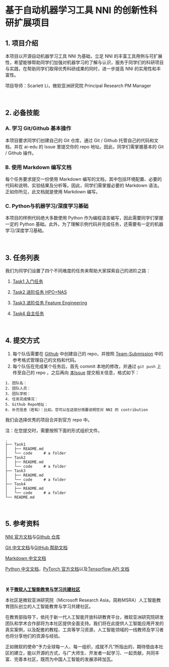 # 基于自动机器学习工具 NNI 的创新性科研扩展项目 
## 1. 项目介绍
本项目以开源自动机器学习工具 NNI 为基础，立足 NNI 的丰富工具用例与可扩展性，希望能够帮助同学们加强对机器学习的了解与认识，服务于同学们的科研项目与实践，在帮助同学们取得优秀科研成果的同时，进一步提高 NNI 的实用性和丰富性。​

项目导师：Scarlett Li，微软亚洲研究院 Principal Research PM Manager

<br>

## 2. 必备技能
### A. 学习 Git/Github 基本操作
本项目要求同学们创建自己的 Git 仓库，通过 Git / Github 托管自己的代码和文档，并在 ai-edu 的 Issue 里提交你的 repo 地址。因此，同学们需掌握基本的 Git / Github 操作。

### B. 使用 Markdown 编写文档
每个任务要求提交一份使用 Markdown 编写的文档，其中包括环境配置、必要的代码和说明、实验结果及分析等。因此，同学们需掌握必要的 Markdown 语法。正如你所见，此文档就是使用 Markdown 编写。

### C. Python与机器学习/深度学习基础
本项目的样例代码绝大多数使用 Python 作为编程语言编写，因此需要同学们掌握一定的 Python 基础。此外，为了理解示例代码并完成任务，还需要有一定的机器学习/深度学习基础。

<br>

## 3. 任务列表

我们为同学们设置了四个不同难度的任务来帮助大家探索自己的进阶之路：

1. [Task1 入门任务](./Task-Release/Task1/README.md)

2. [Task2 进阶任务 HPO+NAS](./Task-Release/Task2/README.md)

3. [Task3 进阶任务 Feature Engineering](./Task-Release/Task3/README.md)

4. [Task4 自主任务](./Task-Release/Task4/README.md)

<br>

## 4. 提交方式

1. 每个队伍需要在 [Github](https://github.com/) 中创建自己的 repo，并按照 [Team-Submission](./Team-Submission) 中的参考格式管理自己的文档和代码。
2. 每个队伍在完成某个任务后，首先 commit 本地的修改，并通过 `git push` 上传至自己的 repo ，之后再向 [本Issue](https://github.com/microsoft/ai-edu/issues/582) 提交相关信息，格式如下：

```
1. 团队名：
2. 团队人员：
3. 团队学校：
4. 任务完成情况：
5. Github Repo地址：
6. 补充信息（若有）：比如，您可以在这部分简要说明您对 NNI 的 contribution
```

我们会选择优秀的项目合并到官方 repo 中。

注：在您提交时，需要按照下面的形式组织文件。 

```
.
├── Task1
│   ├── README.md
│   └── code     # a folder
├── Task2
│   ├── README.md
│   └── code     # a folder
├── Task3
│   ├── README.md
│   └── code     # a folder
├── Task4
│   ├── README.md
│   └── code     # a folder
└── README.md    
```

<br>

## 5. 参考资料

[NNI 官方文档](https://nni.readthedocs.io/en/latest/index.html)与[Github 仓库](https://github.com/microsoft/nni)

[Git 中文文档](https://git-scm.com/book/zh/v2)与[GitHub 帮助文档](https://docs.github.com/cn/github)

[Markdown 中文文档](https://markdown-zh.readthedocs.io/en/latest/)

[Python 中文文档](https://docs.python.org/zh-cn/3/)，[PyTorch 官方文档](https://pytorch.org/docs/stable/index.html)以及[Tensorflow API 文档](https://tensorflow.google.cn/api_docs/python/tf)

<br>

**关于[微软人工智能教育与学习共建社区](https://github.com/microsoft/ai-edu)**

本社区是微软亚洲研究院（Microsoft Research Asia，简称MSRA）人工智能教育团队创立的人工智能教育与学习共建社区。

在教育部指导下，依托于新一代人工智能开放科研教育平台，微软亚洲研究院研发团队和学术合作部将为本社区提供全面支持。我们将在此提供人工智能应用开发的真实案例，以及配套的教程、工具等学习资源，人工智能领域的一线教师及学习者也将分享他们的资源与经验。

正如微软的使命“予力全球每一人、每一组织，成就不凡”所指出的，期待借由本社区的建立，能以开源的方式，与广大师生、开发者一起学习、一起贡献，共同丰富、完善本社区，既而为中国人工智能的发展添砖加瓦。